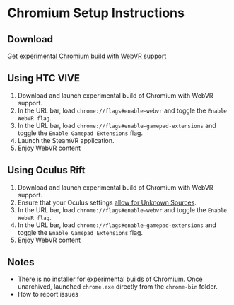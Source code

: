 <!--
title: Chromium Setup Instructions
-->

# Chromium Setup Instructions

## Download
[Get experimental Chromium build with WebVR support](https://webvr.info/get-chrome)

## Using HTC VIVE

1. Download and launch experimental build of Chromium with WebVR support.
2. In the URL bar, load `chrome://flags#enable-webvr` and toggle the `Enable WebVR flag`.
3. In the URL bar, load `chrome://flags#enable-gamepad-extensions` and toggle the `Enable Gamepad Extensions` flag.
4. Launch the SteamVR application.
5. Enjoy WebVR content

## Using Oculus Rift

1. Download and launch experimental build of Chromium with WebVR support.
2. Ensure that your Oculus settings [allow for Unknown Sources](https://blog.mozvr.com/oculus-home-rift-cv1-webvr/#enablingunknownsources).
3. In the URL bar, load `chrome://flags#enable-webvr` and toggle the `Enable WebVR flag`.
4. In the URL bar, load `chrome://flags#enable-gamepad-extensions` and toggle the `Enable Gamepad Extensions` flag.
5. Enjoy WebVR content

## Notes

* There is no installer for experimental builds of Chromium.  Once unarchived, launched `chrome.exe` directly from the `chrome-bin` folder.
* How to report issues